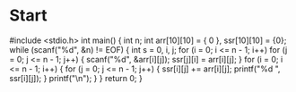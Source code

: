 # Start
#include <stdio.h>
int main()
{
	int n;
	int arr[10][10] = { 0 }, ssr[10][10] = {0};
	while (scanf("%d", &n) != EOF)
	{
		int s = 0, i, j;
		for (i = 0; i <= n - 1; i++)
			for (j = 0; j <= n - 1; j++)
			{
				scanf("%d", &arr[i][j]);
				ssr[j][i] = arr[i][j];
			}
		for (i = 0; i <= n - 1; i++)
		{
			for (j = 0; j <= n - 1; j++)
			{
				ssr[i][j] += arr[i][j];
				printf("%d ", ssr[i][j]);
			}
			printf("\n");
		}
	}
	return 0;
}
